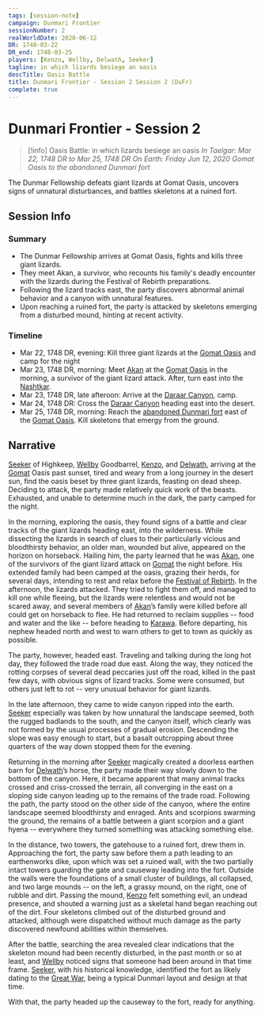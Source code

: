 ```yaml
---
tags: [session-note]
campaign: Dunmari Frontier
sessionNumber: 2
realWorldDate: 2020-06-12
DR: 1748-03-22
DR_end: 1748-03-25
players: [Kenzo, Wellby, Delwath, Seeker]
tagline: in which lizards besiege an oasis
descTitle: Oasis Battle
title: Dunmari Frontier - Session 2 Session 2 (DuFr)
complete: true
---
```

# Dunmari Frontier - Session 2

>[!info] Oasis Battle: in which lizards besiege an oasis
> *In Taelgar: Mar 22, 1748 DR to Mar 25, 1748 DR*
> *On Earth: Friday Jun 12, 2020*
> *Gomat Oasis to the abandoned Dunmari fort*

The Dunmar Fellowship defeats giant lizards at Gomat Oasis, uncovers signs of unnatural disturbances, and battles skeletons at a ruined fort.
## Session Info
### Summary
- The Dunmar Fellowship arrives at Gomat Oasis, fights and kills three giant lizards.
- They meet Akan, a survivor, who recounts his family's deadly encounter with the lizards during the Festival of Rebirth preparations.
- Following the lizard tracks east, the party discovers abnormal animal behavior and a canyon with unnatural features.
- Upon reaching a ruined fort, the party is attacked by skeletons emerging from a disturbed mound, hinting at recent activity.
### Timeline
- Mar 22, 1748 DR, evening: Kill three giant lizards at the [Gomat Oasis](<../../../gazetteer/greater-dunmar/dunmari-basin/gomat.md>) and camp for the night
- Mar 23, 1748 DR, morning: Meet [Akan](<../../../people/dunmari/akan.md>) at the [Gomat Oasis](<../../../gazetteer/greater-dunmar/dunmari-basin/gomat.md>) in the morning, a survivor of the giant lizard attack. After, turn east into the [Nashtkar](<../../../gazetteer/greater-dunmar/dunmari-basin/nashtkar.md>).
- Mar 23, 1748 DR, late afteroon: Arrive at the [Daraar Canyon](<../../../gazetteer/greater-dunmar/dunmari-basin/daraar-canyon.md>), camp. 
- Mar 24, 1748 DR: Cross the [Daraar Canyon](<../../../gazetteer/greater-dunmar/dunmari-basin/daraar-canyon.md>) heading east into the desert. 
- Mar 25, 1748 DR, morning: Reach the [abandoned Dunmari fort](<../../../gazetteer/greater-dunmar/dunmari-basin/dunmari-fort-gomat.md>) east of the [Gomat Oasis](<../../../gazetteer/greater-dunmar/dunmari-basin/gomat.md>). Kill skeletons that emergy from the ground. 
## Narrative
[Seeker](<../../../people/pcs/dunmar-fellowship/seeker.md>) of Highkeep, [Wellby](<../../../people/pcs/dunmar-fellowship/wellby.md>) Goodbarrel, [Kenzo](<../../../people/pcs/dunmar-fellowship/kenzo.md>), and [Delwath](<../../../people/pcs/dunmar-fellowship/delwath.md>), arriving at the [Gomat](<../../../gazetteer/greater-dunmar/dunmari-basin/gomat.md>) Oasis past sunset, tired and weary from a long journey in the desert sun, find the oasis beset by three giant lizards, feasting on dead sheep. Deciding to attack, the party made relatively quick work of the beasts. Exhausted, and unable to determine much in the dark, the party camped for the night.

In the morning, exploring the oasis, they found signs of a battle and clear tracks of the giant lizards heading east, into the wilderness. While dissecting the lizards in search of clues to their particularly vicious and bloodthirsty behavior, an older man, wounded but alive, appeared on the horizon on horseback. Hailing him, the party learned that he was [Akan](<../../../people/dunmari/akan.md>), one of the survivors of the giant lizard attack on [Gomat](<../../../gazetteer/greater-dunmar/dunmari-basin/gomat.md>) the night before. His extended family had been camped at the oasis, grazing their herds, for several days, intending to rest and relax before the [Festival of Rebirth](<../../../time/holidays-and-festivals/dunmari-festivals/festival-of-rebirth.md>). In the afternoon, the lizards attacked. They tried to fight them off, and managed to kill one while fleeing, but the lizards were relentless and would not be scared away, and several members of [Akan](<../../../people/dunmari/akan.md>)’s family were killed before all could get on horseback to flee. He had returned to reclaim supplies -- food and water and the like -- before heading to [Karawa](<../../../gazetteer/greater-dunmar/realms/dunmar/eastern-dunmar/karawa.md>). Before departing, his nephew headed north and west to warn others to get to town as quickly as possible. 

The party, however, headed east. Traveling and talking during the long hot day, they followed the trade road due east. Along the way, they noticed the rotting corpses of several dead peccaries just off the road, killed in the past few days, with obvious signs of lizard tracks. Some were consumed, but others just left to rot -- very unusual behavior for giant lizards. 

In the late afternoon, they came to wide canyon ripped into the earth. [Seeker](<../../../people/pcs/dunmar-fellowship/seeker.md>) especially was taken by how unnatural the landscape seemed, both the rugged badlands to the south, and the canyon itself, which clearly was not formed by the usual processes of gradual erosion. Descending the slope was easy enough to start, but a basalt outcropping about three quarters of the way down stopped them for the evening. 

Returning in the morning after [Seeker](<../../../people/pcs/dunmar-fellowship/seeker.md>) magically created a doorless earthen barn for [Delwath](<../../../people/pcs/dunmar-fellowship/delwath.md>)’s horse, the party made their way slowly down to the bottom of the canyon. Here, it became apparent that many animal tracks crossed and criss-crossed the terrain, all converging in the east on a sloping side canyon leading up to the remains of the trade road. Following the path, the party stood on the other side of the canyon, where the entire landscape seemed bloodthirsty and enraged. Ants and scorpions swarming the ground, the remains of a battle between a giant scorpion and a giant hyena -- everywhere they turned something was attacking something else. 

In the distance, two towers, the gatehouse to a ruined fort, drew them in. Approaching the fort, the party saw before them a path leading to an earthenworks dike, upon which was set a ruined wall, with the two partially intact towers guarding the gate and causeway leading into the fort. Outside the walls were the foundations of a small cluster of buildings, all collapsed, and two large mounds -- on the left, a grassy mound, on the right, one of rubble and dirt. Passing the mound, [Kenzo](<../../../people/pcs/dunmar-fellowship/kenzo.md>) felt something evil, an undead presence, and shouted a warning just as a skeletal hand began reaching out of the dirt. Four skeletons climbed out of the disturbed ground and attacked, although were dispatched without much damage as the party discovered newfound abilities within themselves. 

After the battle, searching the area revealed clear indications that the skeleton mound had been recently disturbed, in the past month or so at least, and [Wellby](<../../../people/pcs/dunmar-fellowship/wellby.md>) noticed signs that someone had been around in that time frame. [Seeker](<../../../people/pcs/dunmar-fellowship/seeker.md>), with his historical knowledge, identified the fort as likely dating to the [Great War](<../../../events/1500s/great-war.md>), being a typical Dunmari layout and design at that time. 

With that, the party headed up the causeway to the fort, ready for anything.
